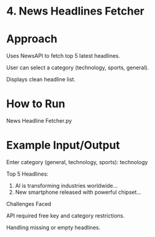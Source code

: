 # 4. News Headlines Fetcher

# Approach

Uses NewsAPI to fetch top 5 latest headlines.

User can select a category (technology, sports, general).

Displays clean headline list.


# How to Run

News Headline Fetcher.py

# Example Input/Output

Enter category (general, technology, sports): technology

Top 5 Headlines:
1. AI is transforming industries worldwide...
2. New smartphone released with powerful chipset...

Challenges Faced

API required free key and category restrictions.

Handling missing or empty headlines.
